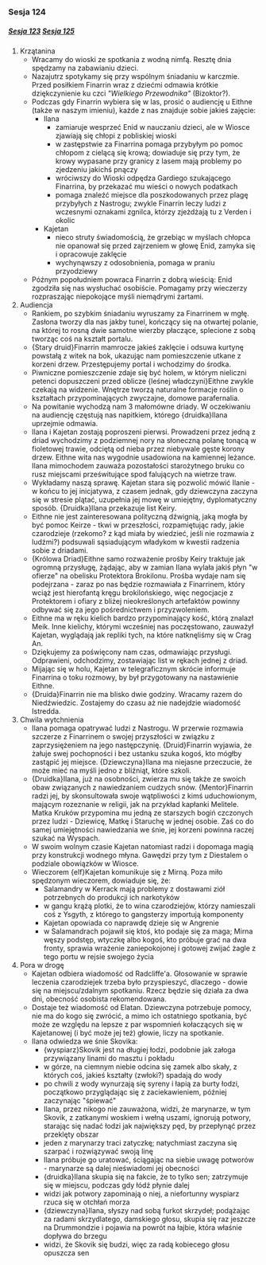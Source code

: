 ### Sesja 124
##### [Sesja 123](#sesja-123) [Sesja 125](#sesja-125)
1. Krzątanina
    - Wracamy do wioski ze spotkania z wodną nimfą. Resztę dnia spędzamy na zabawianiu dzieci.
    - Nazajutrz spotykamy się przy wspólnym śniadaniu w karczmie. Przed posiłkiem Finarrin wraz z dziećmi odmawia krótkie dziękczynienie ku czci _"Wielkiego Przewodnika"_ (Bizoktor?).
    - Podczas gdy Finarrin wybiera się w las, prosić o audiencję u Eithne (także w naszym imieniu), każde z nas znajduje sobie jakieś zajęcie:
        - Ilana
            - zamiaruje wesprzeć Enid w nauczaniu dzieci, ale w Wiosce zjawiają się chłopi z pobliskiej wioski
            - w zastępstwie za Finarrina pomaga przybyłym po pomoc chłopom z cielącą się krową; dowiaduje się przy tym, że krowy wypasane przy granicy z lasem mają problemy po zjedzeniu jakichś pnączy
            - wróciwszy do Wioski odpędza Gardiego szukającego Finarrina, by przekazać mu wieści o nowych podatkach
            - pomaga znaleźć miejsce dla poszkodowanych przez plagę przybyłych z Nastrogu; zwykle Finarrin leczy ludzi z wczesnymi oznakami zgnilca, którzy zjeżdżają tu z Verden i okolic
        - Kajetan
            - nieco struty świadomością, że grzebiąc w myślach chłopca nie opanował się przed zajrzeniem w głowę Enid, zamyka się i opracowuje zaklęcie
            - wychynąwszy z odosobnienia, pomaga w praniu przyodziewy
    - Późnym popołudniem powraca Finarrin z dobrą wieścią: Enid zgodziła się nas wysłuchać osobiście. Pomagamy przy wieczerzy rozpraszając niepokojące myśli niemądrymi żartami.
2. Audiencja
    - Rankiem, po szybkim śniadaniu wyruszamy za Finarrinem w mgłę. Zasłona tworzy dla nas jakby tunel, kończący się na otwartej polanie, na której to rosną dwie samotne wierzby płaczące, splecione z sobą tworząc coś na kształt portalu.
    - {Stary druid}Finarrin mamrocze jakieś zaklęcie i odsuwa kurtynę powstałą z witek na bok, ukazując nam pomieszczenie utkane z korzeni drzew. Przestępujemy portal i wchodzimy do środka.
    - Piwniczne pomieszczenie zdaje się być holem, w którym nieliczni petenci dopuszczeni przed oblicze {leśnej władczyni}Eithne zwykle czekają na widzenie. Wnętrze tworzą naturalne formacje roślin o kształtach przypominających zwyczajne, domowe parafernalia.
    - Na powitanie wychodzą nam 3 małomówne driady. W oczekiwaniu na audiencję częstują nas napitkiem, którego {druidka}Ilana uprzejmie odmawia.
    - Ilana i Kajetan zostają poproszeni pierwsi. Prowadzeni przez jedną z driad wychodzimy z podziemnej nory na słoneczną polanę tonącą w fioletowej trawie, odciętą od nieba przez niebywale gęste korony drzew. Eithne wita nas wygodnie usadowiona na kamiennej leżance. Ilana mimochodem zauważa pozostałości starożytnego bruku co rusz miejscami prześwitujące spod falujących na wietrze traw.
    - Wykładamy naszą sprawę. Kajetan stara się pozwolić mówić Ilanie - w końcu to jej inicjatywa, z czasem jednak, gdy dziewczyna zaczyna się w stresie plątać, uzupełnia jej mowę w umiejętny, dyplomatyczny sposób. {Druidka}Ilana przekazuje list Keiry.
    - Eithne nie jest zainteresowana polityczną dźwignią, jaką mogła by być pomoc Keirze - tkwi w przeszłości, rozpamiętując rady, jakie czarodzieje (rzekomo? z kąd miała by wiedzieć, jeśli nie rozmawia z ludźmi?) podsuwali sąsiadującym władykom w kwestii radzenia sobie z driadami.
    - {Królowa Driad}Eithne samo rozważenie prośby Keiry traktuje jak ogromną przysługę, żądając, aby w zamian Ilana wylała jakiś płyn "w ofierze" na obelisku Protektora Brokilonu. Prośba wydaje nam się podejrzana - zaraz po nas będzie rozmawiała z Finarrinem, który wciąż jest hierofantą kręgu brokilońskiego, więc negocjacje z Protektorem i ofiary z bliżej nieokreślonych artefaktów powinny odbywać się za jego pośrednictwem i przyzwoleniem.
    - Eithne ma w ręku kielich bardzo przypominający kość, którą znalazł Meik. Inne kielichy, którymi wcześniej nas poczęstowano, zauważył Kajetan, wyglądają jak repliki tych, na które natknęliśmy się w Crag An.
    - Dziękujemy za poświęcony nam czas, odmawiając przysługi. Odprawieni, odchodzimy, zostawiając list w rękach jednej z driad.
    - Mijając się w holu, Kajetan w telegraficznym skrócie informuje Finarrina o toku rozmowy, by był przygotowany na nastawienie Eithne.
    - {Druida}Finarrin nie ma blisko dwie godziny. Wracamy razem do Niedźwiedzic. Zostajemy do czasu aż nie nadejdzie wiadomość Istredda.
3. Chwila wytchnienia
    - Ilana pomaga opatrywać ludzi z Nastrogu. W przerwie rozmawia szczerze z Finarrinem o swojej przyszłości w związku z zaprzysiężeniem na jego następczynię. {Druid}Finarrin wyjawia, że żałuje swej pochopności i bez ustanku szuka kogoś, kto mógłby zastąpić jej miejsce. {Dziewczyna}Ilana ma niejasne przeczucie, że może mieć na myśli jedno z bliźniąt, które szkoli.
    - {Druidka}Ilana, już na osobności, zwierza mu się także ze swoich obaw związanych z nawiedzaniem cudzych snów. {Mentor}Finarrin radzi jej, by skonsultowała swoje wątpliwości z kimś uduchowionym, mającym rozeznanie w religii, jak na przykład kapłanki Melitele. Matka Kruków przypomina mu jedną ze starszych bogiń czczonych przez ludzi - Dziewicę, Matkę i Staruchę w jednej osobie. Zaś co do samej umiejętności nawiedzania we śnie, jej korzeni powinna raczej szukać na Wyspach.
    - W swoim wolnym czasie Kajetan natomiast radzi i dopomaga magią przy konstrukcji wodnego młyna. Gawędzi przy tym z Diestalem o podziale obowiązków w Wiosce.
    - Wieczorem {elf}Kajetan komunikuje się z Mirną. Poza miło spędzonym wieczorem, dowiaduje się, że:
        - Salamandry w Kerrack mają problemy z dostawami ziół potrzebnych do produkcji ich narkotyków
        - w gangu krążą plotki, że to wina czarodziejów, którzy namieszali coś z Ysgyth, z którego to gangsterzy importują komponenty
        - Kajetan opowiada co naprawdę dzieje się w Angrenie
        - w Salamandrach pojawił się ktoś, kto podaje się za maga; Mirna węszy podstęp, wtyczkę albo kogoś, kto próbuje grać na dwa fronty, sprawia wrażenie zaniepokojonej i gotowej zwijać żagle z tego portu w rejsie swojego życia
4. Pora w drogę
    - Kajetan odbiera wiadomość od Radcliffe'a. Głosowanie w sprawie leczenia czarodziejek trzeba było przyspieszyć, dlaczego - dowie się na miejscu/zdalnym spotkaniu. Rzecz będzie się działa za dwa dni, obecność osobista rekomendowana.
    - Dostaje też wiadomość od Elatan. Dziewczyna potrzebuje pomocy, nie ma do kogo się zwrócić, a mimo ich ostatniego spotkania, być może ze względu na lepsze z par wspomnień kołaczących się w Kajetanowej (i być może jej też) głowie, liczy na spotkanie.
    - Ilana odwiedza we śnie Skovika:
        - {wyspiarz}Skovik jest na długiej łodzi, podobnie jak załoga przywiązany linami do masztu i pokładu
        - w górze, na ciemnym niebie odcina się zamek albo skały, z których coś, jakieś kształty (zwłoki?) spadają do wody
        - po chwili z wody wynurzają się syreny i łapią za burty łodzi, początkowo przyglądając się z zaciekawieniem, później zaczynając "śpiewać" 
        - Ilana, przez nikogo nie zauważona, widzi, że marynarze, w tym Skovik, z zatkanymi woskiem i wełną uszami, ignorują potwory, starając się nadać łodzi jak największy pęd, by przepłynąć przez przeklęty obszar
        - jeden z marynarzy traci zatyczkę; natychmiast zaczyna się szarpać i rozwiązywać swoją linę
        - Ilana próbuje go uratować, ściągając na siebie uwagę potworów - marynarze są dalej nieświadomi jej obecności
        - {druidka}Ilana skupia się na fakcie, że to tylko sen; zatrzymuje się w miejscu, podczas gdy łódź płynie dalej
        - widzi jak potwory zapominają o niej, a niefortunny wyspiarz rzuca się w otchłań morza
        - {dziewczyna}Ilana, słyszy nad sobą furkot skrzydeł; podążając za radami skrzydlatego, damskiego głosu, skupia się raz jeszcze na Drummondzie i pojawia na powrót na łajbie, która właśnie dopływa do brzegu
        - widzi, że Skovik się budzi, więc za radą kobiecego głosu opuszcza sen